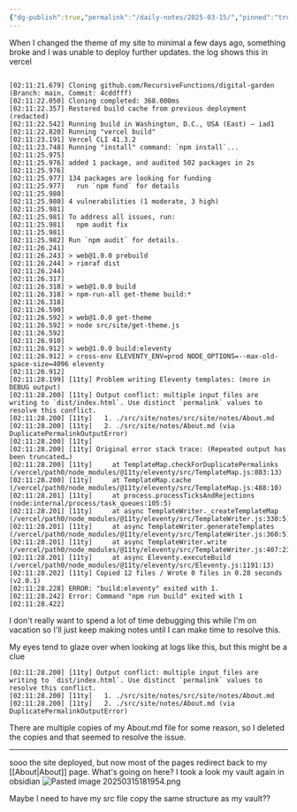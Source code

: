 ```yaml
---
{"dg-publish":true,"permalink":"/daily-notes/2025-03-15/","pinned":"true","noteIcon":"","created":"2025-03-15T17:51:09.284-07:00","updated":"2025-03-15T18:21:36.412-07:00"}
---
```


When I changed the theme of my site to minimal a few days ago, something broke and I was unable to deploy further updates. 
the log shows this in vercel
```

[02:11:21.679] Cloning github.com/RecursiveFunctions/digital-garden (Branch: main, Commit: 4cddfff)
[02:11:22.050] Cloning completed: 368.000ms
[02:11:22.357] Restored build cache from previous deployment (redacted)
[02:11:22.542] Running build in Washington, D.C., USA (East) – iad1
[02:11:22.820] Running "vercel build"
[02:11:23.191] Vercel CLI 41.3.2
[02:11:23.748] Running "install" command: `npm install`...
[02:11:25.975] 
[02:11:25.976] added 1 package, and audited 502 packages in 2s
[02:11:25.976] 
[02:11:25.977] 134 packages are looking for funding
[02:11:25.977]   run `npm fund` for details
[02:11:25.980] 
[02:11:25.980] 4 vulnerabilities (1 moderate, 3 high)
[02:11:25.981] 
[02:11:25.981] To address all issues, run:
[02:11:25.981]   npm audit fix
[02:11:25.981] 
[02:11:25.982] Run `npm audit` for details.
[02:11:26.241] 
[02:11:26.243] > web@1.0.0 prebuild
[02:11:26.244] > rimraf dist
[02:11:26.244] 
[02:11:26.317] 
[02:11:26.318] > web@1.0.0 build
[02:11:26.318] > npm-run-all get-theme build:*
[02:11:26.318] 
[02:11:26.590] 
[02:11:26.592] > web@1.0.0 get-theme
[02:11:26.592] > node src/site/get-theme.js
[02:11:26.592] 
[02:11:26.910] 
[02:11:26.912] > web@1.0.0 build:eleventy
[02:11:26.912] > cross-env ELEVENTY_ENV=prod NODE_OPTIONS=--max-old-space-size=4096 eleventy
[02:11:26.912] 
[02:11:28.199] [11ty] Problem writing Eleventy templates: (more in DEBUG output)
[02:11:28.200] [11ty] Output conflict: multiple input files are writing to `dist/index.html`. Use distinct `permalink` values to resolve this conflict.
[02:11:28.200] [11ty]   1. ./src/site/notes/src/site/notes/About.md
[02:11:28.200] [11ty]   2. ./src/site/notes/About.md (via DuplicatePermalinkOutputError)
[02:11:28.200] [11ty] 
[02:11:28.200] [11ty] Original error stack trace: (Repeated output has been truncated…)
[02:11:28.200] [11ty]     at TemplateMap.checkForDuplicatePermalinks (/vercel/path0/node_modules/@11ty/eleventy/src/TemplateMap.js:803:13)
[02:11:28.200] [11ty]     at TemplateMap.cache (/vercel/path0/node_modules/@11ty/eleventy/src/TemplateMap.js:488:10)
[02:11:28.201] [11ty]     at process.processTicksAndRejections (node:internal/process/task_queues:105:5)
[02:11:28.201] [11ty]     at async TemplateWriter._createTemplateMap (/vercel/path0/node_modules/@11ty/eleventy/src/TemplateWriter.js:330:5)
[02:11:28.201] [11ty]     at async TemplateWriter.generateTemplates (/vercel/path0/node_modules/@11ty/eleventy/src/TemplateWriter.js:360:5)
[02:11:28.201] [11ty]     at async TemplateWriter.write (/vercel/path0/node_modules/@11ty/eleventy/src/TemplateWriter.js:407:23)
[02:11:28.201] [11ty]     at async Eleventy.executeBuild (/vercel/path0/node_modules/@11ty/eleventy/src/Eleventy.js:1191:13)
[02:11:28.202] [11ty] Copied 12 files / Wrote 0 files in 0.28 seconds (v2.0.1)
[02:11:28.228] ERROR: "build:eleventy" exited with 1.
[02:11:28.242] Error: Command "npm run build" exited with 1
[02:11:28.422] 

```

I don't really want to spend a lot of time debugging this while I'm on vacation so I'll just keep making notes until I can make time to resolve this.

My eyes tend to glaze over when looking at logs like this, but this might be a clue
```
[02:11:28.200] [11ty] Output conflict: multiple input files are writing to `dist/index.html`. Use distinct `permalink` values to resolve this conflict.
[02:11:28.200] [11ty]   1. ./src/site/notes/src/site/notes/About.md
[02:11:28.200] [11ty]   2. ./src/site/notes/About.md (via DuplicatePermalinkOutputError)
```

There are multiple copies of my About.md file for some reason, so I deleted the copies and that seemed to resolve the issue.

----
sooo the site deployed, but now most of the pages redirect back to my [[About\|About]] page. What's going on here? I took a look my vault again in obsidian
![Pasted image 20250315181954.png](/img/user/Pasted%20image%2020250315181954.png) 

Maybe I need to have my src file copy the same structure as my vault??
